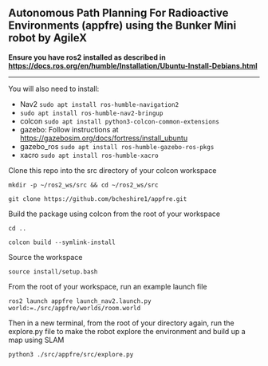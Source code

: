 ## Autonomous Path Planning For Radioactive Environments (appfre) using the Bunker Mini robot by AgileX

**Ensure you have ros2 installed as described in https://docs.ros.org/en/humble/Installation/Ubuntu-Install-Debians.html**

---

You will also need to install: 
- Nav2 `sudo apt install ros-humble-navigation2`
- `sudo apt install ros-humble-nav2-bringup`
- colcon `sudo apt install python3-colcon-common-extensions`
- gazebo: Follow instructions at https://gazebosim.org/docs/fortress/install_ubuntu
- gazebo_ros `sudo apt install ros-humble-gazebo-ros-pkgs`
- xacro `sudo apt install ros-humble-xacro`  

Clone this repo into the src directory of your colcon workspace
```
mkdir -p ~/ros2_ws/src && cd ~/ros2_ws/src
```
```
git clone https://github.com/bcheshire1/appfre.git
```
Build the package using colcon from the root of your workspace
```
cd ..
```
```
colcon build --symlink-install
```
Source the workspace
```
source install/setup.bash
```
From the root of your workspace, run an example launch file
```
ros2 launch appfre launch_nav2.launch.py world:=./src/appfre/worlds/room.world
```
Then in a new terminal, from the root of your directory again, run the explore.py file to make the robot explore the environment and build up a map using SLAM
```
python3 ./src/appfre/src/explore.py
```
